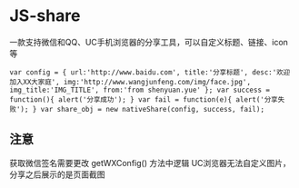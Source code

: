 # JS-share
一款支持微信和QQ、UC手机浏览器的分享工具，可以自定义标题、链接、icon等


`var config = {
    url:'http://www.baidu.com',
    title:'分享标题',
    desc:'欢迎加入XX大家庭',
    img:'http://www.wangjunfeng.com/img/face.jpg',
    img_title:'IMG_TITLE',
    from:'from shenyuan.yue'
};
var success = function(){
    alert('分享成功');
}
var fail = function(e){
    alert('分享失败');
}
var share_obj = new nativeShare(config, success, fail);`


## 注意 ##
 获取微信签名需要更改 getWXConfig() 方法中逻辑
 UC浏览器无法自定义图片，分享之后展示的是页面截图